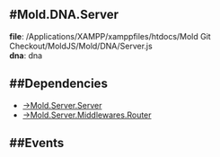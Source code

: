 
#Mold.DNA.Server
---------------------------------------

__file__: /Applications/XAMPP/xamppfiles/htdocs/Mold Git Checkout/MoldJS/Mold/DNA/Server.js  
__dna__: dna  


	






##Dependencies
--------------

* [->Mold.Server.Server](../../->Mold/Server/Server.md) 
* [->Mold.Server.Middlewares.Router](../../->Mold/Server/Middlewares/Router.md) 


##Events
--------------






 

 


 



		

